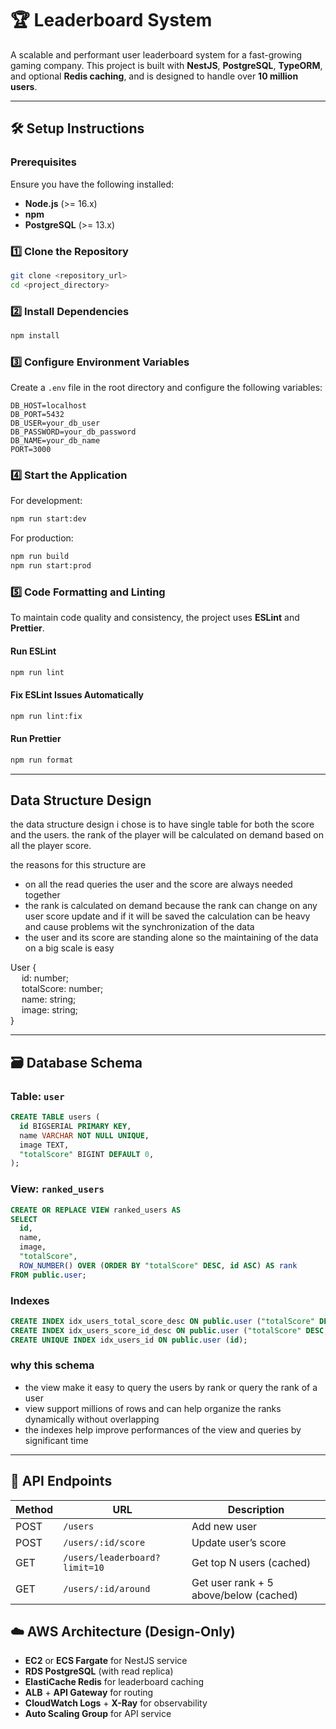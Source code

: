 
# 🏆 Leaderboard System

A scalable and performant user leaderboard system for a fast-growing gaming company. This project is built with **NestJS**, **PostgreSQL**, **TypeORM**, and optional **Redis caching**, and is designed to handle over **10 million users**.

---

## 🛠️ Setup Instructions

### Prerequisites
Ensure you have the following installed:
- **Node.js** (>= 16.x)
- **npm**
- **PostgreSQL** (>= 13.x)

### 1️⃣ Clone the Repository
```bash
git clone <repository_url>
cd <project_directory>
```

### 2️⃣ Install Dependencies
```bash
npm install
```

### 3️⃣ Configure Environment Variables
Create a `.env` file in the root directory and configure the following variables:
```env
DB_HOST=localhost
DB_PORT=5432
DB_USER=your_db_user
DB_PASSWORD=your_db_password
DB_NAME=your_db_name
PORT=3000
```

### 4️⃣ Start the Application
For development:
```bash
npm run start:dev
```
For production:
```bash
npm run build
npm run start:prod
```

### 5️⃣ Code Formatting and Linting
To maintain code quality and consistency, the project uses **ESLint** and **Prettier**.

#### Run ESLint
```bash
npm run lint
```

#### Fix ESLint Issues Automatically
```bash
npm run lint:fix
```

#### Run Prettier
```bash
npm run format
```

---

## Data Structure Design
the data structure design i chose is to have single table for both the score and the users.
the rank of the player will be calculated on demand based on all the player score.

the reasons for this structure are
- on all the read queries the user and the score are always needed together
- the rank is calculated on demand because the rank can change on any user score update and if it will be saved the calculation can be heavy and cause problems wit the synchronization of the data
- the user and its score are standing alone so the maintaining of the data on  a big scale is easy

User {\
   &emsp; id: number;\
   &emsp; totalScore: number;\
   &emsp; name: string;\
   &emsp; image: string;\
}

---

## 🗃️ Database Schema

### Table: `user`
```sql
CREATE TABLE users (
  id BIGSERIAL PRIMARY KEY,
  name VARCHAR NOT NULL UNIQUE,
  image TEXT,
  "totalScore" BIGINT DEFAULT 0,
);
```

### View: `ranked_users`
```sql
CREATE OR REPLACE VIEW ranked_users AS
SELECT
  id,
  name,
  image,
  "totalScore",
  ROW_NUMBER() OVER (ORDER BY "totalScore" DESC, id ASC) AS rank
FROM public.user;
```

### Indexes
```sql
CREATE INDEX idx_users_total_score_desc ON public.user ("totalScore" DESC);
CREATE INDEX idx_users_score_id_desc ON public.user ("totalScore" DESC, id ASC);
CREATE UNIQUE INDEX idx_users_id ON public.user (id);
```


### why this schema
- the view make it easy to query the users by rank or query the rank of a user
- view support millions of rows and can help organize the ranks dynamically without overlapping
- the indexes help improve performances of the view and queries by significant time
---

## 🔌 API Endpoints

| Method | URL                            | Description                            |
|--------|--------------------------------|----------------------------------------|
| POST   | `/users`                       | Add new user                           |
| POST   | `/users/:id/score`             | Update user’s score                    |
| GET    | `/users/leaderboard?limit=10`  | Get top N users (cached)               |
| GET    | `/users/:id/around`            | Get user rank + 5 above/below (cached) |



## ☁️ AWS Architecture (Design-Only)

- **EC2** or **ECS Fargate** for NestJS service
- **RDS PostgreSQL** (with read replica)
- **ElastiCache Redis** for leaderboard caching
- **ALB** + **API Gateway** for routing
- **CloudWatch Logs** + **X-Ray** for observability
- **Auto Scaling Group** for API service
